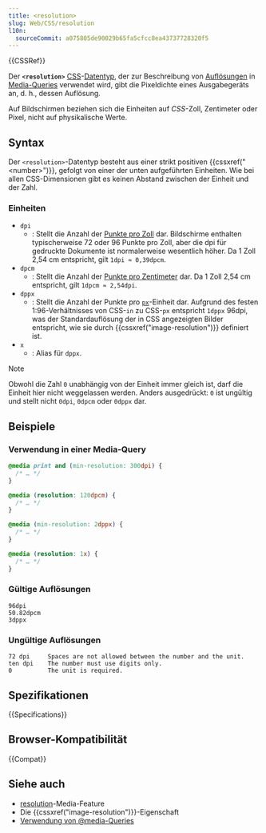 ```yaml
---
title: <resolution>
slug: Web/CSS/resolution
l10n:
  sourceCommit: a075805de90029b65fa5cfcc8ea43737728320f5
---
```


{{CSSRef}}

Der **`<resolution>`** [CSS](/de/docs/Web/CSS)-[Datentyp](/de/docs/Web/CSS/CSS_Values_and_Units/CSS_data_types), der zur Beschreibung von [Auflösungen](/de/docs/Web/CSS/@media/resolution) in [Media-Queries](/de/docs/Web/CSS/CSS_media_queries) verwendet wird, gibt die Pixeldichte eines Ausgabegeräts an, d. h., dessen Auflösung.

Auf Bildschirmen beziehen sich die Einheiten auf _CSS_-Zoll, Zentimeter oder Pixel, nicht auf physikalische Werte.

## Syntax

Der `<resolution>`-Datentyp besteht aus einer strikt positiven {{cssxref("&lt;number&gt;")}}, gefolgt von einer der unten aufgeführten Einheiten. Wie bei allen CSS-Dimensionen gibt es keinen Abstand zwischen der Einheit und der Zahl.

### Einheiten

- `dpi`
  - : Stellt die Anzahl der [Punkte pro Zoll](https://en.wikipedia.org/wiki/Dots_per_inch) dar. Bildschirme enthalten typischerweise 72 oder 96 Punkte pro Zoll, aber die dpi für gedruckte Dokumente ist normalerweise wesentlich höher. Da 1 Zoll 2,54 cm entspricht, gilt `1dpi ≈ 0,39dpcm`.
- `dpcm`
  - : Stellt die Anzahl der [Punkte pro Zentimeter](https://en.wikipedia.org/wiki/Dots_per_inch) dar. Da 1 Zoll 2,54 cm entspricht, gilt `1dpcm ≈ 2,54dpi`.
- `dppx`
  - : Stellt die Anzahl der Punkte pro [`px`](/de/docs/Web/CSS/length#px)-Einheit dar. Aufgrund des festen 1:96-Verhältnisses von CSS-`in` zu CSS-`px` entspricht `1dppx` 96dpi, was der Standardauflösung der in CSS angezeigten Bilder entspricht, wie sie durch {{cssxref("image-resolution")}} definiert ist.
- `x`
  - : Alias für `dppx`.

> [!NOTE]
> Obwohl die Zahl `0` unabhängig von der Einheit immer gleich ist, darf die Einheit hier nicht weggelassen werden. Anders ausgedrückt: `0` ist ungültig und stellt nicht `0dpi`, `0dpcm` oder `0dppx` dar.

## Beispiele

### Verwendung in einer Media-Query

```css
@media print and (min-resolution: 300dpi) {
  /* … */
}

@media (resolution: 120dpcm) {
  /* … */
}

@media (min-resolution: 2dppx) {
  /* … */
}

@media (resolution: 1x) {
  /* … */
}
```

### Gültige Auflösungen

```plain example-good
96dpi
50.82dpcm
3dppx
```

### Ungültige Auflösungen

```plain example-bad
72 dpi     Spaces are not allowed between the number and the unit.
ten dpi    The number must use digits only.
0          The unit is required.
```

## Spezifikationen

{{Specifications}}

## Browser-Kompatibilität

{{Compat}}

## Siehe auch

- [resolution](/de/docs/Web/CSS/@media/resolution)-Media-Feature
- Die {{cssxref("image-resolution")}}-Eigenschaft
- [Verwendung von @media-Queries](/de/docs/Web/CSS/CSS_media_queries/Using_media_queries)
